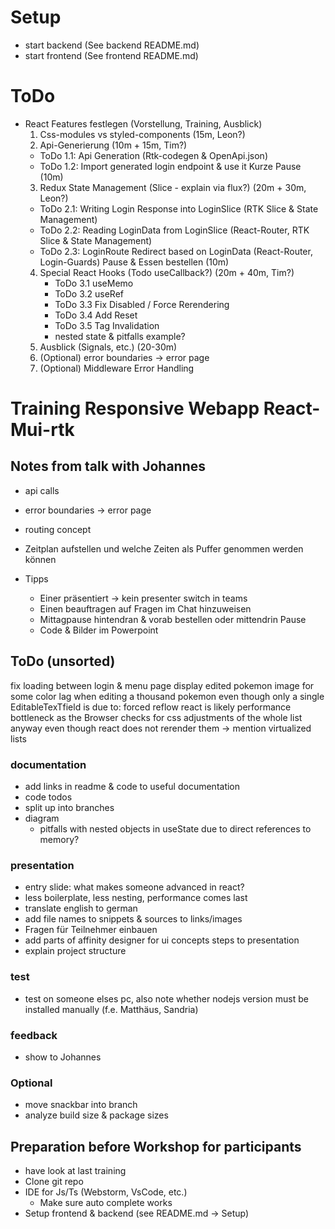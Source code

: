 # Setup
- start backend (See backend README.md)
- start frontend (See frontend README.md)

# ToDo
- React Features festlegen (Vorstellung, Training, Ausblick)
  1. Css-modules vs styled-components (15m, Leon?)
  2. Api-Generierung (10m + 15m, Tim?)
    - ToDo 1.1: Api Generation (Rtk-codegen & OpenApi.json)
    - ToDo 1.2: Import generated login endpoint & use it
  Kurze Pause (10m)
  3. Redux State Management (Slice - explain via flux?) (20m + 30m, Leon?)
    - ToDo 2.1: Writing Login Response into LoginSlice (RTK Slice & State Management)
    - ToDo 2.2: Reading LoginData from LoginSlice (React-Router, RTK Slice & State Management)
    - ToDo 2.3: LoginRoute Redirect based on LoginData (React-Router, Login-Guards)
  Pause & Essen bestellen (10m)
  4. Special React Hooks (Todo useCallback?) (20m + 40m, Tim?)
     - ToDo 3.1 useMemo
     - ToDo 3.2 useRef
     - ToDo 3.3 Fix Disabled / Force Rerendering
     - ToDo 3.4 Add Reset
     - ToDo 3.5 Tag Invalidation
     - nested state & pitfalls example?
  5. Ausblick (Signals, etc.) (20-30m)
  6. (Optional) error boundaries -> error page
  7. (Optional) Middleware Error Handling

# Training Responsive Webapp React-Mui-rtk
## Notes from talk with Johannes
- api calls
- error boundaries -> error page
- routing concept
- Zeitplan aufstellen und welche Zeiten als Puffer genommen werden können

- Tipps
  - Einer präsentiert -> kein presenter switch in teams
  - Einen beauftragen auf Fragen im Chat hinzuweisen
  - Mittagpause hintendran & vorab bestellen oder mittendrin Pause
  - Code & Bilder im Powerpoint

## ToDo (unsorted)
 fix loading between login & menu page
 display edited pokemon image for some color
 lag when editing a thousand pokemon even though only a single EditableTexTfield is due to:
  forced reflow react is likely performance bottleneck as the Browser checks for css adjustments of the whole list anyway even though react does not rerender them
  -> mention virtualized lists
### documentation
- add links in readme & code to useful documentation
- code todos
- split up into branches
- diagram
  - pitfalls with nested objects in useState due to direct references to memory?
### presentation
- entry slide: what makes someone advanced in react?
- less boilerplate, less nesting, performance comes last
- translate english to german
- add file names to snippets & sources to links/images
- Fragen für Teilnehmer einbauen
- add parts of affinity designer for ui concepts steps to presentation
- explain project structure
### test
  - test on someone elses pc, also note whether nodejs version must be installed manually (f.e. Matthäus, Sandria)
### feedback
  - show to Johannes
### Optional
- move snackbar into branch
- analyze build size & package sizes

## Preparation before Workshop for participants
- have look at last training
- Clone git repo
- IDE for Js/Ts (Webstorm, VsCode, etc.)
  - Make sure auto complete works
- Setup frontend & backend (see README.md -> Setup)
